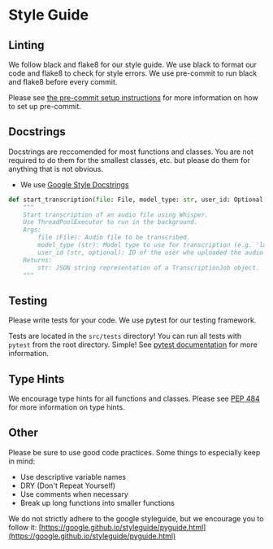 # Style Guide

## Linting

We follow black and flake8 for our style guide. We use black to format our code and flake8 to check for style errors. We use pre-commit to run black and flake8 before every commit.

Please see [the pre-commit setup instructions](instructions_for_pre-commit.md) for more information on how to set up pre-commit.

## Docstrings

Docstrings are reccomended for most functions and classes. You are not required to do them for the smallest classes, etc. but please do them for anything that is not obvious.
- We use [Google Style Docstrings](https://sphinxcontrib-napoleon.readthedocs.io/en/latest/example_google.html)

```py
def start_transcription(file: File, model_type: str, user_id: Optional[str] = None):
    """
    Start transcription of an audio file using Whisper.
    Use ThreadPoolExecutor to run in the background.
    Args:
        file (File): Audio file to be transcribed.
        model_type (str): Model type to use for transcription (e.g. 'large', 'tiny.en')
        user_id (str, optional): ID of the user who uploaded the audio file (default=None).
    Returns:
        str: JSON string representation of a TranscriptionJob object.
    """
```

## Testing

Please write tests for your code. We use pytest for our testing framework. 

Tests are located in the `src/tests` directory! 
You can run all tests with `pytest` from the root directory. Simple! See [pytest documentation](https://docs.pytest.org/en/6.2.x/) for more information.

## Type Hints

We encourage type hints for all functions and classes. Please see [PEP 484](https://www.python.org/dev/peps/pep-0484/) for more information on type hints.

## Other

Please be sure to use good code practices. Some things to especially keep in mind:

* Use descriptive variable names
* DRY (Don't Repeat Yourself)
* Use comments when necessary
* Break up long functions into smaller functions

We do not strictly adhere to the google styleguide, but we encourage you to follow it:  [https://google.github.io/styleguide/pyguide.html](https://google.github.io/styleguide/pyguide.html)